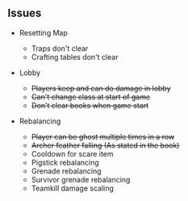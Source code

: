 
## Issues

- Resetting Map
  - Traps don't clear
  - Crafting tables don't clear

- Lobby
  - ~~Players keep and can do damage in lobby~~
  - ~~Can't change class at start of game~~
  - ~~Don't clear books when game start~~

- Rebalancing
  - ~~Player can be ghost multiple times in a row~~
  - ~~Archer feather falling (As stated in the book)~~
  - Cooldown for scare item
  - Pigstick rebalancing
  - Grenade rebalancing
  - Survivor grenade rebalancing
  - Teamkill damage scaling
